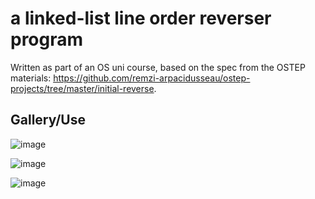 # a linked-list line order reverser program

Written as part of an OS uni course, based on the spec from the OSTEP materials: https://github.com/remzi-arpacidusseau/ostep-projects/tree/master/initial-reverse.


## Gallery/Use
![image](https://github.com/nibsuoogee/reverse-in-c/assets/37696410/65edb1b4-58fb-4de5-bbce-2dd83adc4c75)

![image](https://github.com/nibsuoogee/reverse-in-c/assets/37696410/47d5a244-d353-4820-8144-e72f35d52348)

![image](https://github.com/nibsuoogee/reverse-in-c/assets/37696410/54e61c86-9505-4816-8e23-0ed53869a231)
